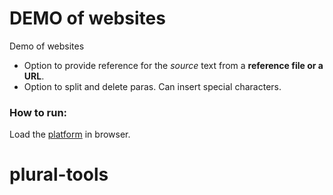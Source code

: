 # DEMO of websites

Demo of websites 
* Option to provide reference for the _source_ text from a **reference file or a URL**.  
* Option to split and delete paras. Can insert special characters.


### How to run:

Load the [platform](http://localhost/plural-tools) in browser.  

# plural-tools
